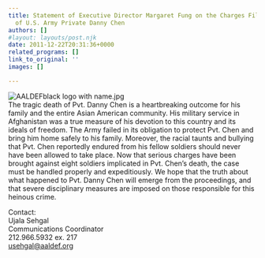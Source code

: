 ```yaml
---
title: Statement of Executive Director Margaret Fung on the Charges Filed in the Case
  of U.S. Army Private Danny Chen
authors: []
#layout: layouts/post.njk
date: 2011-12-22T20:31:36+0000
related_programs: []
link_to_original: ''
images: []

---
```

![AALDEFblack logo with name.jpg](/uploads/AALDEFblack%20logo%20with%20name.jpg)  
The tragic death of Pvt. Danny Chen is a heartbreaking outcome for his family and the entire Asian American community. His military service in Afghanistan was a true measure of his devotion to this country and its ideals of freedom. The Army failed in its obligation to protect Pvt. Chen and bring him home safely to his family. Moreover, the racial taunts and bullying that Pvt. Chen reportedly endured from his fellow soldiers should never have been allowed to take place. Now that serious charges have been brought against eight soldiers implicated in Pvt. Chen’s death, the case must be handled properly and expeditiously. We hope that the truth about what happened to Pvt. Danny Chen will emerge from the proceedings, and that severe disciplinary measures are imposed on those responsible for this heinous crime.

Contact:  
Ujala Sehgal  
Communications Coordinator  
212\.966.5932 ex. 217  
[usehgal@aaldef.org](mailto:usehgal@aaldef.org)